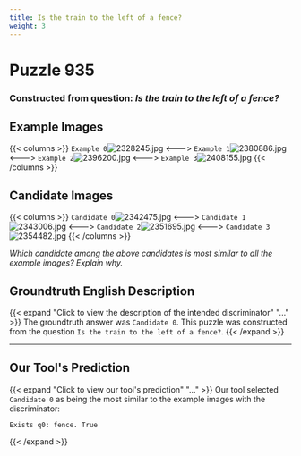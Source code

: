 ```yaml
---
title: Is the train to the left of a fence?
weight: 3
---
```


# Puzzle 935
### Constructed from question: _Is the train to the left of a fence?_


## Example Images
{{< columns >}}
`Example 0`![2328245.jpg](/gqa_images/2328245.jpg)
<--->
`Example 1`![2380886.jpg](/gqa_images/2380886.jpg)
<--->
`Example 2`![2396200.jpg](/gqa_images/2396200.jpg)
<--->
`Example 3`![2408155.jpg](/gqa_images/2408155.jpg)
{{< /columns >}}

## Candidate Images
{{< columns >}}
`Candidate 0`![2342475.jpg](/gqa_images/2342475.jpg)
<--->
`Candidate 1`![2343006.jpg](/gqa_images/2343006.jpg)
<--->
`Candidate 2`![2351695.jpg](/gqa_images/2351695.jpg)
<--->
`Candidate 3`![2354482.jpg](/gqa_images/2354482.jpg)
{{< /columns >}}

*Which candidate among the above candidates is most similar to all the example images? Explain why.*

## Groundtruth English Description

{{< expand "Click to view the description of the intended discriminator" "..." >}}
The groundtruth answer was `Candidate 0`. This puzzle was constructed from the question `Is the train to the left of a fence?`.
{{< /expand >}}

---

## Our Tool's Prediction

{{< expand "Click to view our tool's prediction" "..." >}}
Our tool selected `Candidate 0` as being the most similar to the example images with the discriminator:
```plaintext
Exists q0: fence. True
```
{{< /expand >}}
